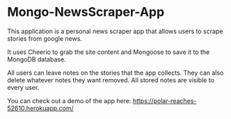 # Mongo-NewsScraper-App

This application is a personal news scraper app that allows users to scrape stories from google news.

It uses Cheerio to grab the site content and Mongoose to save it to the MongoDB database.

All users can leave notes on the stories that the app collects. They can also delete whatever notes they want removed. All stored notes are visible to every user.

You can check out a demo of the app here:
https://polar-reaches-52610.herokuapp.com/
